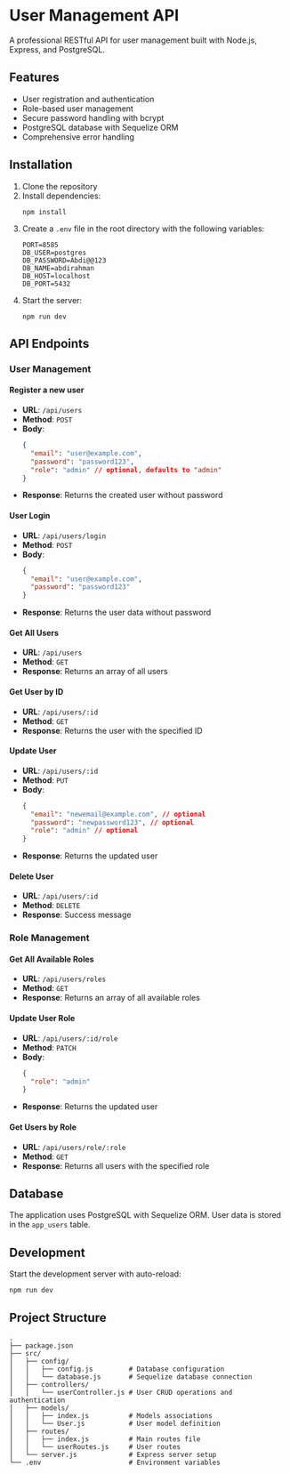 # User Management API

A professional RESTful API for user management built with Node.js, Express, and PostgreSQL.

## Features

- User registration and authentication
- Role-based user management
- Secure password handling with bcrypt
- PostgreSQL database with Sequelize ORM
- Comprehensive error handling

## Installation

1. Clone the repository
2. Install dependencies:
   ```
   npm install
   ```
3. Create a `.env` file in the root directory with the following variables:
   ```
   PORT=8585
   DB_USER=postgres
   DB_PASSWORD=Abdi@@123
   DB_NAME=abdirahman
   DB_HOST=localhost
   DB_PORT=5432
   ```
4. Start the server:
   ```
   npm run dev
   ```

## API Endpoints

### User Management

#### Register a new user
- **URL**: `/api/users`
- **Method**: `POST`
- **Body**:
  ```json
  {
    "email": "user@example.com",
    "password": "password123",
    "role": "admin" // optional, defaults to "admin"
  }
  ```
- **Response**: Returns the created user without password

#### User Login
- **URL**: `/api/users/login`
- **Method**: `POST`
- **Body**:
  ```json
  {
    "email": "user@example.com",
    "password": "password123"
  }
  ```
- **Response**: Returns the user data without password

#### Get All Users
- **URL**: `/api/users`
- **Method**: `GET`
- **Response**: Returns an array of all users

#### Get User by ID
- **URL**: `/api/users/:id`
- **Method**: `GET`
- **Response**: Returns the user with the specified ID

#### Update User
- **URL**: `/api/users/:id`
- **Method**: `PUT`
- **Body**:
  ```json
  {
    "email": "newemail@example.com", // optional
    "password": "newpassword123", // optional
    "role": "admin" // optional
  }
  ```
- **Response**: Returns the updated user

#### Delete User
- **URL**: `/api/users/:id`
- **Method**: `DELETE`
- **Response**: Success message

### Role Management

#### Get All Available Roles
- **URL**: `/api/users/roles`
- **Method**: `GET`
- **Response**: Returns an array of all available roles

#### Update User Role
- **URL**: `/api/users/:id/role`
- **Method**: `PATCH`
- **Body**:
  ```json
  {
    "role": "admin"
  }
  ```
- **Response**: Returns the updated user

#### Get Users by Role
- **URL**: `/api/users/role/:role`
- **Method**: `GET`
- **Response**: Returns all users with the specified role

## Database

The application uses PostgreSQL with Sequelize ORM. User data is stored in the `app_users` table.

## Development

Start the development server with auto-reload:
```
npm run dev
```

## Project Structure

```
.
├── package.json
├── src/
│   ├── config/
│   │   ├── config.js         # Database configuration
│   │   └── database.js       # Sequelize database connection
│   ├── controllers/
│   │   └── userController.js # User CRUD operations and authentication
│   ├── models/
│   │   ├── index.js          # Models associations
│   │   └── User.js           # User model definition
│   ├── routes/
│   │   ├── index.js          # Main routes file
│   │   └── userRoutes.js     # User routes
│   └── server.js             # Express server setup
└── .env                      # Environment variables
``` 